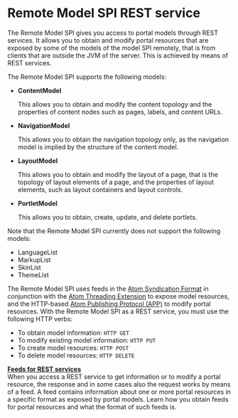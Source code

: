 # Remote Model SPI REST service

The Remote Model SPI gives you access to portal models through REST services. It allows you to obtain and modify portal resources that are exposed by some of the models of the model SPI remotely, that is from clients that are outside the JVM of the server. This is achieved by means of REST services.

The Remote Model SPI supports the following models:

-   **ContentModel**

    This allows you to obtain and modify the content topology and the properties of content nodes such as pages, labels, and content URLs.

-   **NavigationModel**

    This allows you to obtain the navigation topology only, as the navigation model is implied by the structure of the content model.

-   **LayoutModel**

    This allows you to obtain and modify the layout of a page, that is the topology of layout elements of a page, and the properties of layout elements, such as layout containers and layout controls.

-   **PortletModel**

    This allows you to obtain, create, update, and delete portlets.


Note that the Remote Model SPI currently does not support the following models:

-   LanguageList
-   MarkupList
-   SkinList
-   ThemeList

The Remote Model SPI uses feeds in the [Atom Syndication Format](http://www.ietf.org/rfc/rfc4287) in conjunction with the [Atom Threading Extension](http://www.ietf.org/rfc/rfc4685.txt) to expose model resources, and the HTTP-based [Atom Publishing Protocol (APP)](http://tools.ietf.org/html/rfc5023) to modify portal resources. With the Remote Model SPI as a REST service, you must use the following HTTP verbs:

-   To obtain model information: `HTTP GET`
-   To modify existing model information: `HTTP PUT`
-   To create model resources: `HTTP POST`
-   To delete model resources: `HTTP DELETE`

**[Feeds for REST services](../model-spi_rest_service/feeds_rest_svc/index.md)**  
When you access a REST service to get information or to modify a portal resource, the response and in some cases also the request works by means of a feed. A feed contains information about one or more portal resources in a specific format as exposed by portal models. Learn how you obtain feeds for portal resources and what the format of such feeds is.


